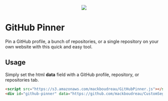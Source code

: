 <p align="center"><img src="https://i.imgur.com/sAUzE7T.png"></p>

# GitHub Pinner
Pin a GitHub profile, a bunch of repositories, or a single repository on your own website with this quick and easy tool.

## Usage
Simply set the html **data** field with a GitHub profile, repository, or repositories tab.
```html
<script src="https://s3.amazonaws.com/mackboudreau/GitHubPinner.js"></script>
<div id="github-pinner" data="https://github.com/mackboudreau/CustomSegmentedController"></div>
```
